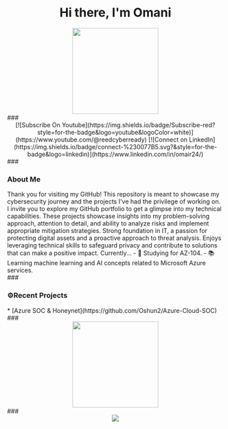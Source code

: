 <div align="center">
<h1>Hi there, I'm Omani</h1>
</div>
<div align="center">
<img height="200" src="https://gitlab.com/iruldanet/iruldanet/-/raw/main/img/gitlab-readme-banner-headerv4.gif" />
</div>
###
<div align="center">
<a>
   [![Subscribe On Youtube](https://img.shields.io/badge/Subscribe-red?style=for-the-badge&logo=youtube&logoColor=white)](https://www.youtube.com/@reedcyberready)
   [![Connect on LinkedIn](https://img.shields.io/badge/connect-%230077B5.svg?&style=for-the-badge&logo=linkedin)](https://www.linkedin.com/in/omair24/)
</a>
</div>
### <!-- About and stuffs -->
<h3 align="left">About Me</h3>
Thank you for visiting my GitHub! This repository is meant to showcase my cybersecurity journey and the projects I've had the privilege of working on.
I invite you to explore my GitHub portfolio to get a glimpse into my technical capabilities. These projects showcase insights into my problem-solving approach, attention to detail, and ability to analyze risks and implement appropriate mitigation strategies. Strong foundation in IT, a passion for protecting digital assets and a proactive approach to threat analysis. Enjoys leveraging technical skills to safeguard privacy and contribute to solutions that can make a positive impact.
Currently...
- 🔭 Studying for AZ-104.
- 📚 Learning machine learning and AI concepts related to Microsoft Azure services.
<br />
### <!-- Projects -->
<h3 align="left">⚙️Recent Projects</h3>
* [Azure SOC & Honeynet](https://github.com/Oshun2/Azure-Cloud-SOC)
### <!-- Footer Banner, Bye Bye -->
<div align="center">
<img height="200" src="https://gitlab.com/iruldanet/iruldanet/-/raw/main/img/gitlab-readme-banner-footer.gif" />
</div>
### <!-- Visitor count -->
<div align="center">
<img src="https://profile-counter.glitch.me/damitasalmon/count.svg?" />
</div>








